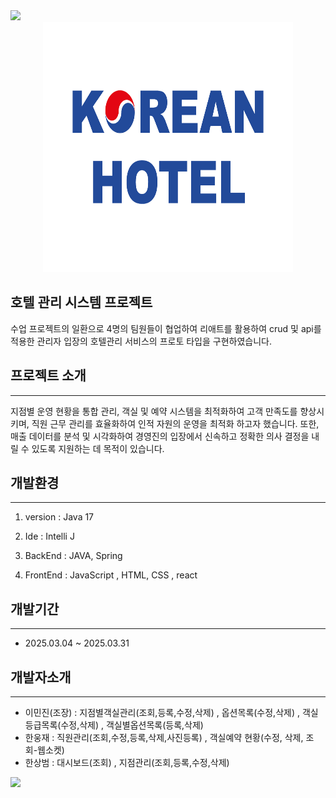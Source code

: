 <img src="https://capsule-render.vercel.app/api?type=wave&color=blue &height=5px&section=header" />

<div align = "center">
  <img src="https://github.com/leeminjin0827/mans_project/blob/master/src/main/reactapp/public/logo2.png" width = "400" height = "400"/>
</div>


## 호텔 관리 시스템 프로젝트 

수업 프로젝트의 일환으로 4명의 팀원들이 협업하여 리애트를 활용하여 crud 및 api를 적용한 관리자 입장의 호텔관리 서비스의 프로토 타입을 구현하였습니다.

## 프로젝트 소개
-------------------
지점별 운영 현황을 통합 관리, 객실 및 예약 시스템을 최적화하여 고객 만족도를 향상시키며, 직원 근무 관리를 효율화하여 인적 자원의 운영을 최적화 하고자 했습니다.
또한, 매출 데이터를 분석 및 시각화하여 경영진의 입장에서 신속하고 정확한 의사 결정을 내릴 수 있도록 지원하는 데 목적이 있습니다.

## 개발환경
------------------
1. version : Java 17

2. Ide : Intelli J

3. BackEnd : JAVA, Spring

4. FrontEnd : JavaScript , HTML, CSS , react

## 개발기간
-------------------------------------
+ 2025.03.04 ~ 2025.03.31

## 개발자소개
-----------------------
+ 이민진(조장) : 지점별객실관리(조회,등록,수정,삭제) , 옵션목록(수정,삭제) , 객실등급목록(수정,삭제) , 객실별옵션목록(등록,삭제)
+ 한웅재 : 직원관리(조회,수정,등록,삭제,사진등록) , 객실예약 현황(수정, 삭제, 조회-웹소켓)
+ 한상범 : 대시보드(조회) , 지점관리(조회,등록,수정,삭제)

<img src="https://capsule-render.vercel.app/api?type=wave&color=blue&height=5px&section=footer" />

